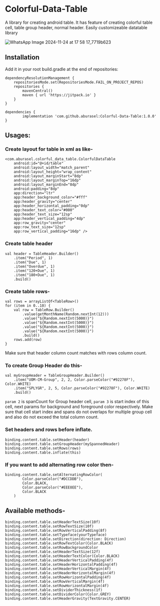 # Colorful-Data-Table
A library for creating android table. It has feature of creating colorful table cell, table group header, normal header. Easily customizeable datatable library

![WhatsApp Image 2024-11-24 at 17 58 17_7719b623](https://github.com/user-attachments/assets/599f7700-b77f-480d-bdc8-97ec01a599d4)

##  Installation

Add it in your root build.gradle at the end of repositories:
>
    dependencyResolutionManagement {
		repositoriesMode.set(RepositoriesMode.FAIL_ON_PROJECT_REPOS)
		repositories {
			mavenCentral()
			maven { url 'https://jitpack.io' }
		}
	}
>
    dependencies {
	        implementation 'com.github.aburasel:Colorful-Data-Table:1.0.0'
	}

##  Usages:

### Create layout for table in xml as like-
>
    <com.aburasel.colorful_data_table.ColorfulDataTable
        android:id="@+id/table"
        android:layout_width="match_parent"
        android:layout_height="wrap_content"
        android:layout_marginStart="8dp"
        android:layout_marginTop="16dp"
        android:layout_marginEnd="8dp"
        android:padding="8dp"
        app:direction="ltr"
        app:header_background_color="#fff"
        app:header_gravity="center"
        app:header_horizontal_padding="0dp"
        app:header_text_color="#000"
        app:header_text_size="12sp"
        app:header_vertical_padding="4dp"
        app:row_gravity="center"
        app:row_text_size="12sp"
        app:row_vertical_padding="16dp" />

### Create table header
>
    val header = TableHeader.Builder()
        .item("Period", 1)
        .item("Due", 1)
        .item("Overdue", 1)
        .item("120+Due", 1)
        .item("180+Due", 1)
        .build()
### Create table rows-
>   
    val rows = arrayListOf<TableRow>()
    for (item in 0..10) {
        val row = TableRow.Builder()
            .value(getMonthName(Random.nextInt(12)))
            .value("${Random.nextInt(5000)}")
            .value("${Random.nextInt(5000)}")
            .value("${Random.nextInt(5000)}")
            .value("${Random.nextInt(5000)}")
            .build()
        rows.add(row)
    }
Make sure that header column count matches with rows column count.

### To create Group Header do this-
>   
    val myGroupHeader = TableGroupHeader.Builder()
        .item("UOM-CM-Group", 2, 2, Color.parseColor("#92278F"), Color.WHITE)
        .item("SPLYGR", 2, 5, Color.parseColor("#92278F"), Color.WHITE)
        .build()
`param 2` is spanCount for Group header cell, `param 3` is start index of this cell, next params for background and foreground color respectively. Make sure that cell start index and spans do not overlaps for multiple group cell and also do not exceed the total column count.
### Set headers and rows before inflate.
>   
    binding.content.table.setHeader(header)
    binding.content.table.setGroupHeader(mySpannedHeader)
    binding.content.table.setRows(rows)
    binding.content.table.inflate(this)
###  If you want to add alternating row color then-
>
    binding.content.table.setAlternatingRowColor(
            Color.parseColor("#DCCDDB"),
            Color.BLACK,
            Color.parseColor("#EEE8EE"),
            Color.BLACK
        )
##  Available methods-
>
    binding.content.table.setHeaderTextSize(10f)
    binding.content.table.setRowTextSize(10f)
    binding.content.table.setRowVerticalPadding(8f)
    binding.content.table.setTypeface(yourTypeface)
    binding.content.table.setDirection(direction: Direction)
    binding.content.table.setRowTextColor(Color.BLACK)
    binding.content.table.setRowBackgroundColor
    binding.content.table.setHeaderTextSize(12f)
    binding.content.table.setHeaderTextColor(Color.BLACK)
    binding.content.table.setHeaderVerticalPadding(4f)
    binding.content.table.setHeaderHorizontalPadding(4f)
    binding.content.table.setHeaderVerticalMargin(4f)
    binding.content.table.setHeaderHorizontalMargin(4f)
    binding.content.table.setRowHorizontalPadding(4f)
    binding.content.table.setRowVerticalMargin(4f)
    binding.content.table.setRowHorizontalMargin(4f)
    binding.content.table.setDividerThickness(1f)
    binding.content.table.setDividerColor(Color.GREY)
    binding.content.table.setHeaderGravity(TextGravity.CENTER)
      

